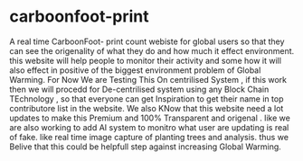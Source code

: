 # carboonfoot-print

A real time CarboonFoot- print count webiste for global users so that they can see the origenality of what they do and how much it effect environment. this website will help people to monitor their activity and some how it will also effect in positive of the biggest environment problem of Global Warming.
For Now We are Testing This On centrilised System , if this work then we will procedd for De-centrilised system using any Block Chain TEchnology , so that everyone can get Inspiration to get their name in top contributore list in the website.
We also KNow that this website need a lot updates to make this Premium and 100% Transparent and origenal .
like we are also working to add AI system to monitro what user are updating is real of fake.
like real time image capture of planting trees and analysis.
thus we Belive that this could be helpfull step against increasing Global Warming.
